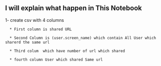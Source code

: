 ## I will explain what happen in This Notebook 

1-  create csv with 4 columns 

      * First column is shared URL 

      * Second Column is (user.screen_name) which contain All User which sharerd the same url 

      * Third colum  which have number of url which shared 

      * fourth column User which shared Same url

